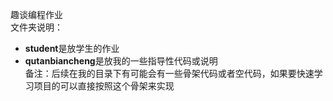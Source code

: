 趣谈编程作业  
文件夹说明：
* **student**是放学生的作业  
* **qutanbiancheng**是放我的一些指导性代码或说明  
备注：后续在我的目录下有可能会有一些骨架代码或者空代码，如果要快速学习项目的可以直接按照这个骨架来实现